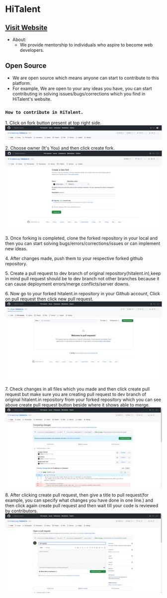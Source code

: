 # HiTalent

## [Visit Website](https://hitalent.in)

- About:
  - We provide mentorship to individuals who aspire to become web developers.

## Open Source

- We are open source which means anyone can start to contribute to this platform.
- For example, We are open to your any ideas you have, you can start contributing in solving issues/bugs/corrections which you find in HiTalent's website.

### `How to contribute in HiTalent.`

<p>
1. Click on fork button present at top right side.

<img src="./images/contribution/s1.png" alt="Fork Button">
</p>

<p>
2. Choose owner (It's You) and then click create fork.

<img src="./images/contribution/s2.png" alt="Create Fork Page">
</p>

<p>
3. Once forking is completed, clone the forked repository in your local and then you can start solving bugs/errors/corrections/issues or can implement new ideas.
</p>

<p>
4. After changes made, push them to your respective forked github repository.
</p>

<p>
5. Create a pull request to dev branch of original repository(hitalent.in),keep in mind pull request should be to dev branch not other branches because it can cause deployment errors/merge conflicts/server downs.
</p>

<p>
6. Now go to your forked hitalent.in repository in your Github account, Click on pull request then click new pull request.

<img src="./images/contribution/s3.png" alt="Create Fork Page">
</p>

<p>
7. Check changes in all files which you made and then click create pull request but make sure you are creating pull request to dev branch of original hitalent.in repository from your forked repository which you can see above create pull request button beside where it shows able to merge.

<img src="./images/contribution/s4.png" alt="Create Fork Page">
</p>

<p>
8. After clicking create pull request, then give a title to pull request(for example, you can specify what changes you have done in one line.) and then click again create pull request and then wait till your code is reviewed by contributors.

<img src="./images/contribution/s5.png" alt="Create Fork Page">
</p>

